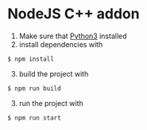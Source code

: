 # NodeJS C++ addon

1. Make sure that [Python3](https://www.python.org/downloads) installed
2. install dependencies with 

```SH
$ npm install
```

3. build the project with 

```SH
$ npm run build
```

3. run the project with

```SH
$ npm run start
```
